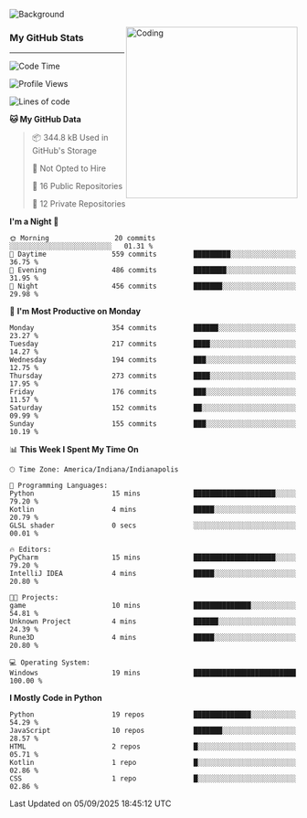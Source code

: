 ![Background](https://github.com/Nguyen-Noah/Nguyen-Noah/assets/112649680/f5d2296f-0508-400c-abcf-47c085708a2a)

<img align="right" alt="Coding" width="300" src="https://cdn.dribbble.com/users/1277312/screenshots/14733298/media/39b1045e593737587dd60e42c8422d1f.gif" >

### My GitHub Stats
---
<!--START_SECTION:waka-->
![Code Time](http://img.shields.io/badge/Code%20Time-695%20hrs%2038%20mins-blue)

![Profile Views](http://img.shields.io/badge/Profile%20Views-0-blue)

![Lines of code](https://img.shields.io/badge/From%20Hello%20World%20I%27ve%20Written-14.7%20million%20lines%20of%20code-blue)

**🐱 My GitHub Data** 

> 📦 344.8 kB Used in GitHub's Storage 
 > 
> 🚫 Not Opted to Hire
 > 
> 📜 16 Public Repositories 
 > 
> 🔑 12 Private Repositories 
 > 
**I'm a Night 🦉** 

```text
🌞 Morning                20 commits          ░░░░░░░░░░░░░░░░░░░░░░░░░   01.31 % 
🌆 Daytime                559 commits         █████████░░░░░░░░░░░░░░░░   36.75 % 
🌃 Evening                486 commits         ████████░░░░░░░░░░░░░░░░░   31.95 % 
🌙 Night                  456 commits         ███████░░░░░░░░░░░░░░░░░░   29.98 % 
```
📅 **I'm Most Productive on Monday** 

```text
Monday                   354 commits         ██████░░░░░░░░░░░░░░░░░░░   23.27 % 
Tuesday                  217 commits         ████░░░░░░░░░░░░░░░░░░░░░   14.27 % 
Wednesday                194 commits         ███░░░░░░░░░░░░░░░░░░░░░░   12.75 % 
Thursday                 273 commits         ████░░░░░░░░░░░░░░░░░░░░░   17.95 % 
Friday                   176 commits         ███░░░░░░░░░░░░░░░░░░░░░░   11.57 % 
Saturday                 152 commits         ██░░░░░░░░░░░░░░░░░░░░░░░   09.99 % 
Sunday                   155 commits         ███░░░░░░░░░░░░░░░░░░░░░░   10.19 % 
```


📊 **This Week I Spent My Time On** 

```text
🕑︎ Time Zone: America/Indiana/Indianapolis

💬 Programming Languages: 
Python                   15 mins             ████████████████████░░░░░   79.20 % 
Kotlin                   4 mins              █████░░░░░░░░░░░░░░░░░░░░   20.79 % 
GLSL shader              0 secs              ░░░░░░░░░░░░░░░░░░░░░░░░░   00.01 % 

🔥 Editors: 
PyCharm                  15 mins             ████████████████████░░░░░   79.20 % 
IntelliJ IDEA            4 mins              █████░░░░░░░░░░░░░░░░░░░░   20.80 % 

🐱‍💻 Projects: 
game                     10 mins             ██████████████░░░░░░░░░░░   54.81 % 
Unknown Project          4 mins              ██████░░░░░░░░░░░░░░░░░░░   24.39 % 
Rune3D                   4 mins              █████░░░░░░░░░░░░░░░░░░░░   20.80 % 

💻 Operating System: 
Windows                  19 mins             █████████████████████████   100.00 % 
```

**I Mostly Code in Python** 

```text
Python                   19 repos            ██████████████░░░░░░░░░░░   54.29 % 
JavaScript               10 repos            ███████░░░░░░░░░░░░░░░░░░   28.57 % 
HTML                     2 repos             █░░░░░░░░░░░░░░░░░░░░░░░░   05.71 % 
Kotlin                   1 repo              █░░░░░░░░░░░░░░░░░░░░░░░░   02.86 % 
CSS                      1 repo              █░░░░░░░░░░░░░░░░░░░░░░░░   02.86 % 
```




 Last Updated on 05/09/2025 18:45:12 UTC
<!--END_SECTION:waka-->

<!--
**Nguyen-Noah/Nguyen-Noah** is a ✨ _special_ ✨ repository because its `README.md` (this file) appears on your GitHub profile.

Here are some ideas to get you started:

- 🔭 I’m currently working on ...
- 🌱 I’m currently learning ...
- 👯 I’m looking to collaborate on ...
- 🤔 I’m looking for help with ...
- 💬 Ask me about ...
- 📫 How to reach me: ...
- 😄 Pronouns: ...
- ⚡ Fun fact: ...
-->
